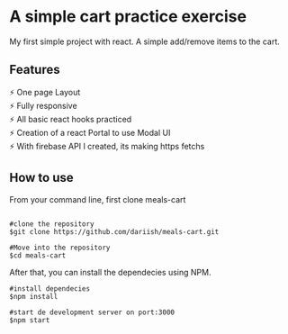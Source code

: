 # A simple cart practice exercise

My first simple project with react.
A simple add/remove items to the cart.

## Features

⚡️ One page Layout<br />
⚡️ Fully responsive<br />
⚡️ All basic react hooks practiced<br />
⚡️ Creation of a react Portal to use Modal UI<br />
⚡️ With firebase API I created, its making https fetchs

## How to use

From your command line, first clone meals-cart

```

#clone the repository
$git clone https://github.com/dariish/meals-cart.git

#Move into the repository
$cd meals-cart
```

After that, you can install the dependecies using NPM.

```
#install dependecies
$npm install

#start de development server on port:3000
$npm start
```
